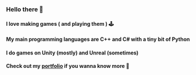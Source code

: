 ### Hello there 👋 

#### I love making games ( and playing them ) :joystick: 
#### My main programming languages are C++ and C# with a tiny bit of Python
#### I do games on Unity (mostly) and Unreal (sometimes) 
#### Check out my [portfolio](https://omayalise.github.io/Portfolio/) if you wanna know more :eyes:
<!--
**OmayaLise/OmayaLise** is a ✨ _special_ ✨ repository because its `README.md` (this file) appears on your GitHub profile.

Here are some ideas to get you started:

- 🔭 I’m currently working on ...
- 🌱 I’m currently learning ...
- 👯 I’m looking to collaborate on ...
- 🤔 I’m looking for help with ...
- 💬 Ask me about ...
- 📫 How to reach me: ...
- 😄 Pronouns: ...
- ⚡ Fun fact: ...
-->
